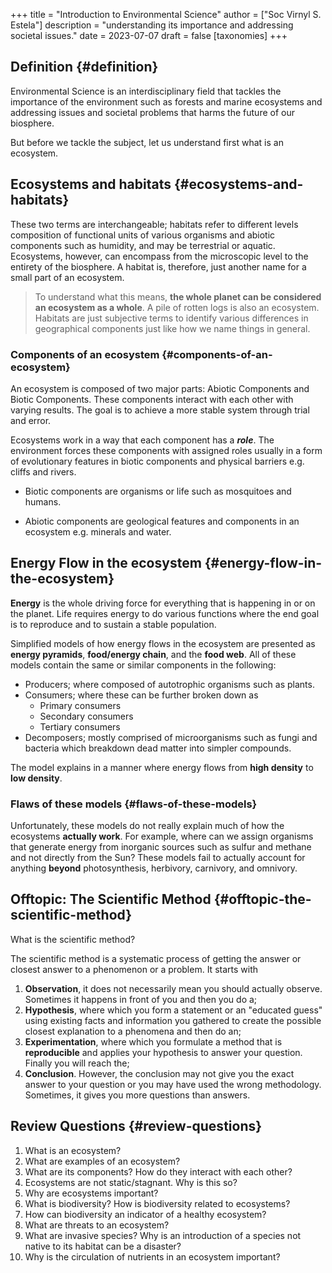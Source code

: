 +++
title = "Introduction to Environmental Science"
author = ["Soc Virnyl S. Estela"]
description = "understanding its importance and addressing societal issues."
date = 2023-07-07
draft = false
[taxonomies]
+++

## Definition {#definition}

Environmental Science is an interdisciplinary field that tackles the importance of the environment
such as forests and marine ecosystems and addressing issues and societal problems that harms the future
of our biosphere.

But before we tackle the subject, let us understand first what is an ecosystem.


## Ecosystems and habitats {#ecosystems-and-habitats}

These two terms are interchangeable; habitats refer to different levels composition of functional units of
various organisms and abiotic components such as humidity, and may be terrestrial or aquatic. Ecosystems,
however, can encompass from the microscopic level to the entirety of the biosphere. A habitat is, therefore,
just another name for a small part of an ecosystem.

> To understand what this means, **the whole planet can be considered an ecosystem as a whole**. A pile of rotten
> logs is also an ecosystem. Habitats are just subjective terms to identify various differences in geographical components
> just like how we name things in general.


### Components of an ecosystem {#components-of-an-ecosystem}

An ecosystem is composed of two major parts: <span class="underline">Abiotic Components</span> and <span class="underline">Biotic Components</span>. These components interact with
each other with varying results. The goal is to achieve a more stable system through trial and error.

Ecosystems work in a way that each component has a _**role**_. The environment forces these components with assigned
roles usually in a form of evolutionary features in biotic components and physical barriers e.g. cliffs and rivers.

-   Biotic components are organisms or life such as mosquitoes and humans.

-   Abiotic components are geological features and components in an ecosystem e.g. minerals and water.


## Energy Flow in the ecosystem {#energy-flow-in-the-ecosystem}

**Energy** is the whole driving force for everything that is happening in or on the planet. Life requires energy to do various functions
where the end goal is to reproduce and to sustain a stable population.

Simplified models of how energy flows in the ecosystem are presented as **energy pyramids**, **food/energy chain**, and the **food web**.
All of these models contain the same or similar components in the following:

-   Producers; where composed of autotrophic organisms such as plants.
-   Consumers; where these can be further broken down as
    -   Primary consumers
    -   Secondary consumers
    -   Tertiary consumers
-   Decomposers; mostly comprised of microorganisms such as fungi and bacteria which breakdown dead matter into simpler compounds.

The model explains in a manner where energy flows from **high density** to **low density**.


### Flaws of these models {#flaws-of-these-models}

Unfortunately, these models do not really explain much of how the ecosystems **actually work**. For example, where can we assign
organisms that generate energy from inorganic sources such as sulfur and methane and not directly from the Sun? These models
fail to actually account for anything **beyond** photosynthesis, herbivory, carnivory, and omnivory.


## Offtopic: The Scientific Method {#offtopic-the-scientific-method}

What is the scientific method?

The scientific method is a systematic process of getting the answer or closest answer to a phenomenon or a problem. It starts with

1.  **Observation**, it does not necessarily mean you should actually observe. Sometimes it happens in front of you and then you do a;
2.  **Hypothesis**, where which you form a statement or an "educated guess" using existing facts and information you gathered to create the possible closest explanation to a phenomena and then do an;
3.  **Experimentation**, where which you formulate a method that is **reproducible** and applies your hypothesis to answer your question. Finally you will reach the;
4.  **Conclusion**. However, the conclusion may not give you the exact answer to your question or you may have used the wrong methodology. Sometimes, it gives you more questions than answers.


## Review Questions {#review-questions}

1.  What is an ecosystem?
2.  What are examples of an ecosystem?
3.  What are its components? How do they interact with each other?
4.  Ecosystems are not static/stagnant. Why is this so?
5.  Why are ecosystems important?
6.  What is biodiversity? How is biodiversity related to ecosystems?
7.  How can biodiversity an indicator of a healthy ecosystem?
8.  What are threats to an ecosystem?
9.  What are invasive species? Why is an introduction of a species not native to its habitat can be a disaster?
10. Why is the circulation of nutrients in an ecosystem important?
